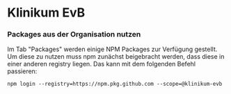 # Klinikum EvB

### Packages aus der Organisation nutzen

Im Tab "Packages" werden einige NPM Packages zur Verfügung gestellt. Um diese zu nutzen muss npm zunächst beigebracht werden, dass diese in einer anderen registry liegen. Das kann mit dem folgenden Befehl passieren:

```
npm login --registry=https://npm.pkg.github.com --scope=@klinikum-evb
```